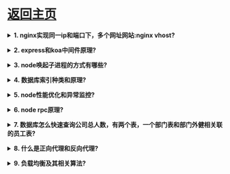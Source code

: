 # [返回主页](https://github.com/evenMai92/front-end-interview/blob/master/README.md)

<b><details><summary>1. nginx实现同一ip和端口下，多个网址网站:**nginx vhost**?</summary></b>
答案：

公司：腾讯云
</details>

<b><details><summary>2. express和koa中间件原理?</summary></b>
答案：

[中间件原理](http://www.imooc.com/article/details/id/280772)

[常见中间件实现](https://juejin.im/post/5ba7868e6fb9a05cdf309292)
公司：腾讯云
</details>

<b><details><summary>3. node唤起子进程的方式有哪些?</summary></b>
答案：
[详解](https://www.cnblogs.com/rubyxie/articles/8949417.html)

公司：有赞云
</details>

<b><details><summary>4. 数据库索引种类和原理?</summary></b>
答案：
[详解](https://www.jianshu.com/p/e1dce41a6b2b)

公司：有赞云
</details>

<b><details><summary>5. node性能优化和异常监控?</summary></b>
答案：

[性能优化](https://segmentfault.com/a/1190000012414666)

[异常监控1](https://zhuanlan.zhihu.com/p/32709628)

[异常监控2](https://shanyue.tech/post/server-structed-error.html#%E5%BC%82%E5%B8%B8%E6%94%B6%E9%9B%86)

公司：腾讯音乐
</details>

<b><details><summary>6. node rpc原理?</summary></b>
答案：
[详解](https://www.yuque.com/egg/nodejs/dklip5#dl4qug)

公司：有赞云
</details>

<b><details><summary>7. 数据库怎么快速查询公司总人数，有两个表，一个部门表和部门外健相关联的员工表?</summary></b>
答案：

公司：腾讯
</details>

<b><details><summary>8. 什么是正向代理和反向代理?</summary></b>
答案：[详解](https://www.zhihu.com/question/24723688)

公司：腾讯微视
</details>

<b><details><summary>9. 负载均衡及其相关算法?</summary></b>
答案：
[了解负载均衡](https://baijiahao.baidu.com/s?id=1634386941492502616&wfr=spider&for=pc)

[负载均衡算法]](https://www.jianshu.com/p/253790f4aa20)

[负载均衡策略](https://www.cnblogs.com/1214804270hacker/p/9325150.html)

公司：腾讯微视，腾讯教育，顺丰
</details>